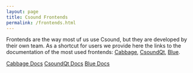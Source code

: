 ```yaml
---
layout: page
title: Csound Frontends
permalink: /frontends.html
---
```



Frontends are the way most uf us use Csound, but they are developed by their own team. As a shortcut for users we provide here the links to the documentation of the most used frontends: [Cabbage](https://cabbageaudio.com), [CsoundQt](https://csoundqt.github.io), [Blue](https://blue.kunstmusik.com).

<div>
  <a href="https://cabbageaudio.com/docs/introduction/" class="btn btn-lg btn-secondary">Cabbage Docs</a>
  <a href="https://csoundqt.github.io/pages/documentation.html" class="btn btn-lg btn-secondary">CsoundQt Docs</a>
  <a href="https://blue.kunstmusik.com/#documentation" class="btn btn-lg btn-secondary">Blue Docs</a>          
</div>
